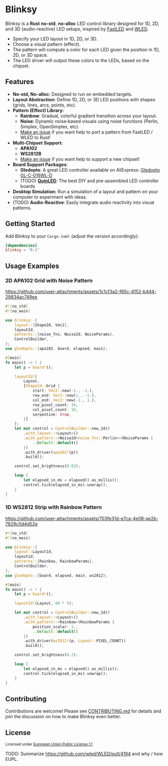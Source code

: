 # Blinksy

Blinksy is a **Rust** **no-std**, **no-alloc** LED control library designed for 1D, 2D, and 3D (audio-reactive) LED setups, inspired by [FastLED](https://fastled.io/) and [WLED](https://kno.wled.ge/).

- Specify your LED layout in 1D, 2D, or 3D.
- Choose a visual pattern (effect).
- The pattern will compute a color for each LED given the position in 1D, 2D, or 3D space.
- The LED driver will output these colors to the LEDs, based on the chipset.

## Features

- **No-std, No-alloc:** Designed to run on embedded targets.
- **Layout Abstraction:** Define 1D, 2D, or 3D LED positions with shapes (grids, lines, arcs, points, etc).
- **Pattern (Effect) Library:**
  - **Rainbow**: Gradual, colorful gradient transition across your layout.
  - **Noise**: Dynamic noise‑based visuals using noise functions (Perlin, Simplex, OpenSimplex, etc).
  - [Make an issue](https://github.com/ahdinosaur/blinksy/issues) if you want help to port a pattern from FastLED / WLED to Rust!
- **Multi‑Chipset Support:**
  - **APA102**
  - **WS2812B**
  - [Make an issue](https://github.com/ahdinosaur/blinksy/issues) if you want help to support a new chipset!
- **Board Support Packages**:
  - **Gledopto**: A great LED controller available on AliExpress: [Gledopto GL-C-016WL-D](https://www.aliexpress.com/item/1005008707989546.html)
  - (TODO) [**QuinLED**](https://quinled.info/): The best DIY and pre-assembled LED controller boards
- **Desktop Simulation:** Run a simulation of a layout and pattern on your computer to experiment with ideas.
- (TODO) **Audio-Reactive**: Easily integrate audio reactivity into visual patterns.

## Getting Started

Add Blinksy to your `Cargo.toml` (adjust the version accordingly):

```toml
[dependencies]
blinksy = "0.1"
```

## Usage Examples

### 2D APA102 Grid with Noise Pattern

https://github.com/user-attachments/assets/1c1cf3a2-f65c-4152-b444-29834ac749ee

```rust
#![no_std]
#![no_main]

use blinksy::{
    layout::{Shape2d, Vec2},
    layout2d,
    patterns::{noise_fns, Noise2d, NoiseParams},
    ControlBuilder,
};
use gledopto::{apa102, board, elapsed, main};

#[main]
fn main() -> ! {
    let p = board!();

    layout2d!(
        Layout,
        [Shape2d::Grid {
            start: Vec2::new(-1., -1.),
            row_end: Vec2::new(1., -1.),
            col_end: Vec2::new(-1., 1.),
            row_pixel_count: 16,
            col_pixel_count: 16,
            serpentine: true,
        }]
    );
    let mut control = ControlBuilder::new_2d()
        .with_layout::<Layout>()
        .with_pattern::<Noise2d<noise_fns::Perlin>>(NoiseParams {
            ..Default::default()
        })
        .with_driver(apa102!(p))
        .build();

    control.set_brightness(0.02);

    loop {
        let elapsed_in_ms = elapsed().as_millis();
        control.tick(elapsed_in_ms).unwrap();
    }
}
```

### 1D WS2812 Strip with Rainbow Pattern

https://github.com/user-attachments/assets/703fe31d-e7ca-4e08-ae2b-7829c0d4d52e

```rust
#![no_std]
#![no_main]

use blinksy::{
    layout::Layout1d,
    layout1d,
    patterns::{Rainbow, RainbowParams},
    ControlBuilder,
};
use gledopto::{board, elapsed, main, ws2812};

#[main]
fn main() -> ! {
    let p = board!();

    layout1d!(Layout, 60 * 5);

    let mut control = ControlBuilder::new_1d()
        .with_layout::<Layout>()
        .with_pattern::<Rainbow>(RainbowParams {
            position_scalar: 1.,
            ..Default::default()
        })
        .with_driver(ws2812!(p, Layout::PIXEL_COUNT))
        .build();

    control.set_brightness(0.2);

    loop {
        let elapsed_in_ms = elapsed().as_millis();
        control.tick(elapsed_in_ms).unwrap();
    }
}
```

## Contributing

Contributions are welcome! Please see [CONTRIBUTING.md](CONTRIBUTING.md) for details and join the discussion on how to make Blinksy even better.

## License

<sup>
Licensed under <a href="LICENSE">European Union Public License 1.1</a>
</sup>

TODO: Summarize https://github.com/wled/WLED/pull/4194 and why / how EUPL.
